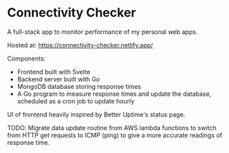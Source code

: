 # Connectivity Checker

A full-stack app to monitor performance of my personal web apps.

Hosted at: https://connectivity-checker.netlify.app/

Components:

- Frontend built with Svelte
- Backend server built with Go
- MongoDB database storing response times
- A Go program to measure response times and update the database, scheduled as a cron job to update hourly

UI of frontend heavily inspired by Better Uptime's status page.

TODO: Migrate data update routine from AWS lambda functions to switch from HTTP get requests to ICMP (ping) to give a more accurate readings of response time.
